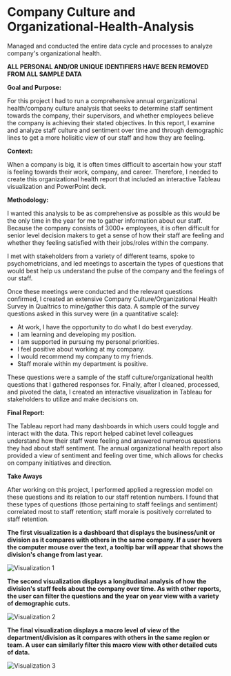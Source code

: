 # Company Culture and Organizational-Health-Analysis
Managed and conducted the entire data cycle and processes to analyze company's organizational health.  

**ALL PERSONAL AND/OR UNIQUE IDENTIFIERS HAVE BEEN REMOVED FROM ALL SAMPLE DATA**  

**Goal and Purpose:**

For this project I had to run a comprehensive annual organizational health/company culture analysis that seeks to determine staff sentiment towards the company, their supervisors, and whether employees believe the company is achieving their stated objectives. In this report, I examine and analyze staff culture and sentiment over time and through demographic lines to get a more holisitic view of our staff and how they are feeling.

**Context:** 

When a company is big, it is often times difficult to ascertain how your staff is feeling towards their work, company, and career. Therefore, I needed to create this organizational health report that included an interactive Tableau visualization and PowerPoint deck.

**Methodology:**

I wanted this analysis to be as comprehensive as possible as this would be the only time in the year for me to gather information about our staff. Because the company consists of 3000+ employees, it is often difficult for senior level decision makers to get a sense of how their staff are feeling and 
whether they feeling satisfied with their jobs/roles within the company.

I met with stakeholders from a variety of different teams, spoke to psychometricians, and led meetings to ascertain the types of questions that would best help us understand the pulse of the company and the feelings of our staff. 

Once these meetings were conducted and the relevant questions confirmed, I created an extensive Company Culture/Organizational Health Survey in Qualtrics to mine/gather this data. A sample of the survey questions asked in this survey were (in a quantitative scale):

   - At work, I have the opportunity to do what I do best everyday.
   - I am learning and developing my position.
   - I am supported in pursuing my personal priorities. 
   - I feel positive about working at my company.
   - I would recommend my company to my friends.
   - Staff morale within my department is positive. 
   
These questions were a sample of the staff culture/organizational health questions that I gathered responses for. Finally, after I cleaned, processed, and pivoted the data, I created an interactive visualization in Tableau for stakeholders to utilize and make decisions on. 

**Final Report:**

The Tableau report had many dashboards in which users could toggle and interact with the data. This report helped cabinet level colleagues understand how their staff were feeling and answered numerous questions they had about staff sentiment. The annual organizational health report also provided a view of sentiment and feeling over time, which allows for checks on company initiatives and direction.  

**Take Aways**

After working on this project, I performed applied a regression model on these questions and its relation to our staff retention numbers. I found that these types of questions (those pertaining to staff feelings and sentiment) correlated most to staff retention; staff morale is positively correlated to staff retention. 

**The first visualization is a dashboard that displays the business/unit or division as it compares with others in the same company. If a user hovers the computer mouse over the text, a tooltip bar will appear that shows the division's change from last year.**

![Visualization 1](Culture-1.gif)



**The second visualization displays a longitudinal analysis of how the division's staff feels about the company over time. As with other reports, the user can filter the questions and the year on year view with a variety of demographic cuts.**

![Visualization 2](Culture-2.gif)



**The final visualization displays a macro level of view of the department/division as it compares with others in the same region or team. A user can similarly filter this macro view with other detailed cuts of data.**

![Visualization 3](Culture-3.gif)



